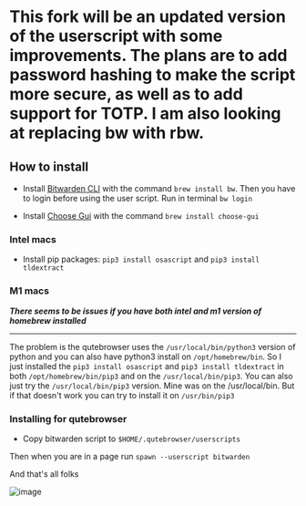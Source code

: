 # This fork will be an updated version of the userscript with some improvements. The plans are to add password hashing to make the script more secure, as well as to add support for TOTP. I am also looking at replacing bw with rbw.

## How to install

- Install [Bitwarden CLI](https://bitwarden.com/help/article/cli/) with the command `brew install bw`. Then you have to login before using the user script. Run in terminal `bw login`

- Install [Choose Gui](https://github.com/chipsenkbeil/choose) with the command `brew install choose-gui`

### Intel macs

- Install pip packages: `pip3 install osascript` and `pip3 install tldextract`

### M1 macs

***There seems to be issues if you have both intel and m1 version of homebrew installed***

---

The problem is the qutebrowser uses the `/usr/local/bin/python3` version of python and you can also have python3 install
on `/opt/homebrew/bin`. So I just installed the  `pip3 install osascript` and `pip3 install tldextract` in both `/opt/homebrew/bin/pip3` and
on the `/usr/local/bin/pip3`. You can also just try the `/usr/local/bin/pip3` version. Mine was on the /usr/local/bin. But if that doesn't work you can try to install it on `/usr/bin/pip3`


### Installing for qutebrowser

- Copy bitwarden script to `$HOME/.qutebrowser/userscripts`

Then when you are in a page run `spawn --userscript bitwarden` 

And that's all folks 

![image](https://media1.tenor.com/images/03e054d9928b5137884289352d9ae9cb/tenor.gif)
